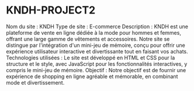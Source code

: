 # KNDH-PROJECT2
Nom du site : KNDH
Type de site : E-commerce
Description : KNDH est une plateforme de vente en ligne dédiée à la mode pour hommes et femmes, offrant une large gamme de vêtements et accessoires. Notre site se distingue par l'intégration d'un mini-jeu de mémoire, conçu pour offrir une expérience utilisateur interactive et divertissante tout en faisant vos achats.
Technologies utilisées : Le site est développé en HTML et CSS pour la structure et le style, avec JavaScript pour les fonctionnalités interactives, y compris le mini-jeu de mémoire.
Objectif : Notre objectif est de fournir une expérience de shopping en ligne agréable et mémorable, en combinant mode et divertissement.
